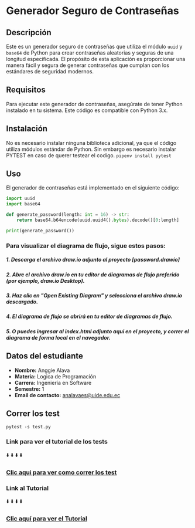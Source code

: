 # Generador Seguro de Contraseñas

## Descripción

Este es un generador seguro de contraseñas que utiliza el módulo `uuid` y `base64` de Python para crear contraseñas aleatorias y seguras de una longitud especificada. El propósito de esta aplicación es proporcionar una manera fácil y segura de generar contraseñas que cumplan con los estándares de seguridad modernos.

## Requisitos

Para ejecutar este generador de contraseñas, asegúrate de tener Python instalado en tu sistema. Este código es compatible con Python 3.x.

## Instalación 

No es necesario instalar ninguna biblioteca adicional, ya que el código utiliza módulos estándar de Python.
Sin embargo es necesario instalar PYTEST en caso de querer testear el codigo.
`pipenv install pytest`

## Uso

El generador de contraseñas está implementado en el siguiente código:

```python
import uuid
import base64

def generate_password(length: int = 16) -> str:
    return base64.b64encode(uuid.uuid4().bytes).decode()[0:length]

print(generate_password())


```

### Para visualizar el diagrama de flujo, sigue estos pasos:

##### 1. Descarga el archivo draw.io adjunto al proyecto [password.drawio]

##### 2. Abre el archivo draw.io en tu editor de diagramas de flujo preferido (por ejemplo, draw.io Desktop).

##### 3. Haz clic en "Open Existing Diagram" y selecciona el archivo draw.io descargado.

##### 4. El diagrama de flujo se abrirá en tu editor de diagramas de flujo.

##### 5. O puedes ingresar al index.html adjunto aqui en el proyecto, y correr el diagrama de forma local en el navegador.

## Datos del estudiante

- **Nombre:** Anggie Alava
- **Materia:** Logica de Programación
- **Carrera:** Ingeniería en Software
- **Semestre:** 1
- **Email de contacto:** analavaes@uide.edu.ec

## Correr los test
`pytest -s test.py`

### Link para ver el tutorial de los tests
⬇️
⬇️
⬇️
⬇️
### [Clic aqui para ver como correr los test](https://drive.google.com/file/d/1iUgP6hg1WxcHvmGT5c3nMAf0mazYHubC/view?usp=sharing)

### Link al Tutorial

⬇️
⬇️
⬇️
⬇️

### [Clic aquí para ver el Tutorial](https://drive.google.com/file/d/1Sp2htA4kbOBadKkUJStNdJi2_sS-MNCy/view?usp=drive_link)
